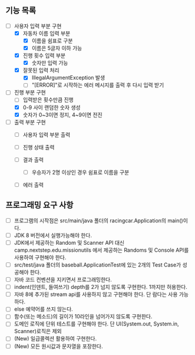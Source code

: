 ## 기능 목록
- [ ] 사용자 입력 부분 구현
  - [x] 자동차 이름 입력 부분
    - [x] 이름을 쉼표로 구분 
    - [x] 이름은 5글자 이하 가능
  - [x] 진행 횟수 입력 부분
    - [x] 숫자만 입력 가능
  - [x] 잘못된 입력 처리
    - [x] IllegalArgumentException 발생
    - [ ] "[ERROR]"로 시작하는 에러 메시지를 출력 후 다시 입력 받기
- [ ] 진행 부분 구현
  - [ ] 입력받은 횟수만큼 진행
  - [x] 0-9 사이 랜덤한 숫자 생성
  - [x] 숫자가 0~3이면 정지, 4~9이면 전진
- [ ] 출력 부분 구현
  - [ ] 사용자 입력 부분 출력
  - [ ] 진행 상태 출력
  - [ ] 결과 출력
    - [ ] 우승자가 2명 이상인 경우 쉼표로 이름을 구분 
  - [ ] 에러 출력



## 프로그래밍 요구 사항
- [ ] 프로그램의 시작점은 src/main/java 폴더의 racingcar.Application의 main()이다.
- [ ] JDK 8 버전에서 실행가능해야 한다.
- [ ] JDK에서 제공하는 Random 및 Scanner API 대신 camp.nextstep.edu.missionutils 에서 제공하는 Randoms 및 Console API를 사용하여 구현해야 한다.
- [ ] src/test/java 폴더의 baseball.ApplicationTest에 있는 2개의 Test Case가 성공해야 한다.
- [ ] 자바 코드 컨벤션을 지키면서 프로그래밍한다.
- [ ] indent(인덴트, 들여쓰기) depth를 2가 넘지 않도록 구현한다. 1까지만 허용한다.
- [ ] 자바 8에 추가된 stream api를 사용하지 않고 구현해야 한다. 단 람다는 사용 가능하다.
- [ ] else 예약어를 쓰지 않는다.
- [ ] 함수(또는 메소드)의 길이가 10라인을 넘어가지 않도록 구현한다.
- [ ] 도메인 로직에 단위 테스트를 구현해야 한다. 단 UI(System.out, System.in, Scanner)로직은 제외
- [ ] (New) 일급콜렉션 활용하여 구현한다.
- [ ] (New) 모든 원시값과 문자열을 포장한다.